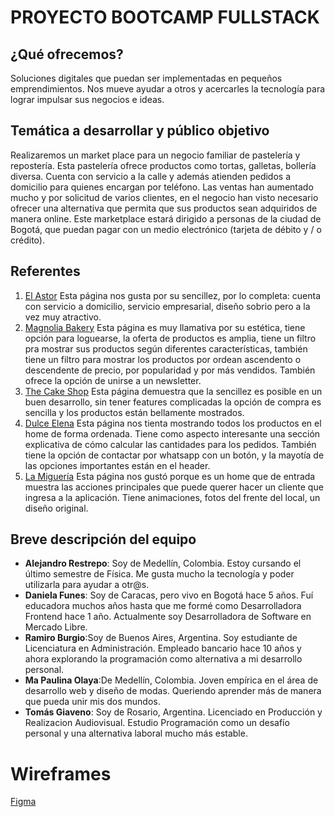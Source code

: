 # PROYECTO BOOTCAMP FULLSTACK
## ¿Qué ofrecemos?
Soluciones digitales que puedan ser implementadas en pequeños emprendimientos. Nos mueve ayudar a otros y acercarles la tecnología para lograr impulsar sus negocios e ideas.

## Temática a desarrollar y público objetivo
Realizaremos un market place para un negocio familiar de pastelería y repostería. Esta pastelería ofrece productos como tortas, galletas, bollería diversa. Cuenta con servicio a la calle y además atienden pedidos a domicilio para quienes encargan por teléfono. Las ventas han aumentado mucho y por solicitud de varios clientes, en el negocio han visto necesario ofrecer una alternativa que permita que sus productos sean adquiridos de manera online.
Este marketplace estará dirigido a personas de la ciudad de Bogotá, que puedan pagar con un medio electrónico (tarjeta de débito y / o crédito).

## Referentes
1. [El Astor](https://www.elastor.com.co/)
Esta página nos gusta por su sencillez, por lo completa: cuenta con servicio a domicilio, servicio empresarial, diseño sobrio pero a la vez muy atractivo.
2. [Magnolia Bakery](https://www.magnoliabakery.com/collections/cakes?utm_campaign=gs-2022-01-06&utm_source=google&utm_medium=smart_campaign)
Esta página es muy llamativa por su estética, tiene opción para loguearse, la oferta de productos es amplia, tiene un filtro pra mostrar sus productos según diferentes características, también tiene un filtro para mostrar los productos por ordean ascendento o descendente de precio, por popularidad y por más vendidos. También ofrece la opción de unirse a un newsletter.
3. [The Cake Shop](https://the-cakeshop.co.uk/)
Esta página demuestra que la sencillez es posible en un buen desarrollo, sin tener features complicadas la opción de compra es sencilla y los productos están bellamente mostrados.
4. [Dulce Elena](https://dulceelena.com.ar/)
Esta página nos tienta mostrando todos los productos en el home de forma ordenada. Tiene como aspecto interesante una sección explicativa de cómo calcular las cantidades para los pedidos. También tiene la opción de contactar por whatsapp con un botón, y la mayotía de las opciones importantes están en el header.
5. [La Miguería](https://www.lamigueria.com.co/)
Esta página nos gustó porque es un home que de entrada muestra las acciones principales que puede querer hacer un cliente que ingresa a la aplicación. Tiene animaciones, fotos del frente del local, un diseño original.

## Breve descripción del equipo
+ **Alejandro Restrepo**: Soy de Medellín, Colombia. Estoy cursando el último semestre de Física. Me gusta mucho la tecnología y poder utilizarla para ayudar a otr@s.
+ **Daniela Funes**: Soy de Caracas, pero vivo en Bogotá hace 5 años. Fuí educadora muchos años hasta que me formé como Desarrolladora Frontend hace 1 año. Actualmente soy Desarrolladora de Software en Mercado Libre.
+ **Ramiro Burgio**:Soy de Buenos Aires, Argentina. Soy estudiante de Licenciatura en Administración. Empleado bancario hace 10 años y ahora explorando la programación como alternativa a mi desarrollo personal.
+ **Ma Paulina Olaya**:De Medellín, Colombia. Joven empírica en el área de desarrollo web y diseño de modas. Queriendo aprender más de manera que pueda unir mis dos mundos.
+ **Tomás Giaveno**: Soy de Rosario, Argentina. Licenciado en Producción y Realizacion Audiovisual. Estudio Programación como un desafío personal y una alternativa laboral mucho más estable.
# Wireframes
[Figma](https://www.figma.com/file/qQVZVE5IPBZ467WmkfjLMD/App-para-Pasteler%C3%ADa?node-id=0%3A1&t=hlml8Rj59q6JsCiT-0)
